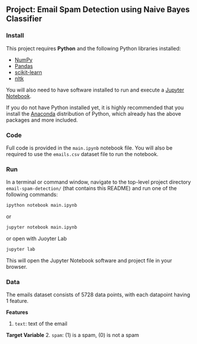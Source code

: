 ## Project: Email Spam Detection using Naive Bayes Classifier

### Install

This project requires **Python** and the following Python libraries installed:

- [NumPy](http://www.numpy.org/)
- [Pandas](http://pandas.pydata.org/)
- [scikit-learn](http://scikit-learn.org/stable/)
- [nltk](https://www.nltk.org/)

You will also need to have software installed to run and execute a [Jupyter Notebook](http://jupyter.org/install.html).

If you do not have Python installed yet, it is highly recommended that you install the [Anaconda](https://www.anaconda.com/download/) distribution of Python, which already has the above packages and more included. 

### Code

Full code is provided in the `main.ipynb` notebook file. You will also be required to use the `emails.csv` dataset file to run the notebook.

### Run

In a terminal or command window, navigate to the top-level project directory `email-spam-detection/` (that contains this README) and run one of the following commands:

```bash
ipython notebook main.ipynb
```  
or
```bash
jupyter notebook main.ipynb
```
or open with Juoyter Lab
```bash
jupyter lab
```

This will open the Jupyter Notebook software and project file in your browser.

### Data

The emails dataset consists of 5728 data points, with each datapoint having 1 feature.

**Features**
1.  `text`: text of the email

**Target Variable**
2.  `spam`: (1) is a spam, (0) is not a spam
